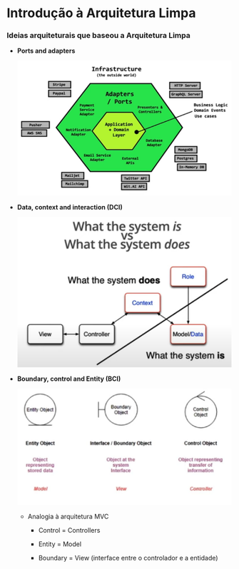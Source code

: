 # Introdução à Arquitetura Limpa

### Ideias arquiteturais que baseou a Arquitetura Limpa

* **Ports and adapters**

  ![](./assets/representacao-ports-and-adapters.png)

* **Data, context and interaction (DCI)**

  ![](./assets/representacao-dci.png)

* **Boundary, control and Entity (BCI)**

  ![](./assets/representacao-bci.png)

  * Analogia à arquitetura MVC

    * Control = Controllers

    * Entity = Model

    * Boundary = View (interface entre o controlador e a entidade)